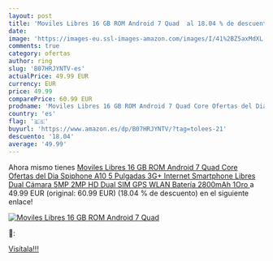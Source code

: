```yaml
---
layout: post
title: 'Moviles Libres 16 GB ROM Android 7 Quad  al 18.04 % de descuento'
date: 
image: 'https://images-eu.ssl-images-amazon.com/images/I/41%2BZ5axMdXL._SL200_.jpg'
comments: true
category: ofertas
author: ring
slug: 'B07HRJYNTV-es'
actualPrice: 49.99 EUR
currency: EUR
price: 49.99
comparePrice: 60.99 EUR
prodname: 'Moviles Libres 16 GB ROM Android 7 Quad Core Ofertas del Dia Spiphone A10 5 Pulgadas 3G+ Internet Smartphone Libres Dual Cámara 5MP 2MP HD Dual SIM GPS WLAN Batería 2800mAh  1Oro '
country: 'es'
flag: '🇪🇸'
buyurl: 'https://www.amazon.es/dp/B07HRJYNTV/?tag=tolees-21'
descuento: '18.04'
average: '49.99'
---
```


Ahora mismo tienes [Moviles Libres 16 GB ROM Android 7 Quad Core Ofertas del Dia Spiphone A10 5 Pulgadas 3G+ Internet Smartphone Libres Dual Cámara 5MP 2MP HD Dual SIM GPS WLAN Batería 2800mAh  1Oro ](https://www.amazon.es/dp/B07HRJYNTV/?tag=tolees-21) a 49.99 EUR (original: 60.99 EUR) (18.04 %  de descuento) en el siguiente enlace!

[![Moviles Libres 16 GB ROM Android 7 Quad ](https://images-eu.ssl-images-amazon.com/images/I/41%2BZ5axMdXL._SL200_.jpg)](https://www.amazon.es/dp/B07HRJYNTV/?tag=tolees-21)

🔎:


[Visítala!!!](https://www.amazon.es/dp/B07HRJYNTV/?tag=tolees-21)
